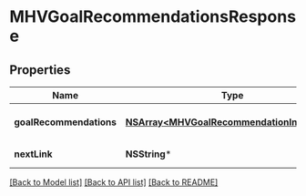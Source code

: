 # MHVGoalRecommendationsResponse

## Properties
Name | Type | Description | Notes
------------ | ------------- | ------------- | -------------
**goalRecommendations** | [**NSArray&lt;MHVGoalRecommendationInstance&gt;***](MHVGoalRecommendationInstance.md) | The collection of goal recommendations | [optional] 
**nextLink** | **NSString*** | The URI for the next page of data | [optional] 

[[Back to Model list]](../README.md#documentation-for-models) [[Back to API list]](../README.md#documentation-for-api-endpoints) [[Back to README]](../README.md)


